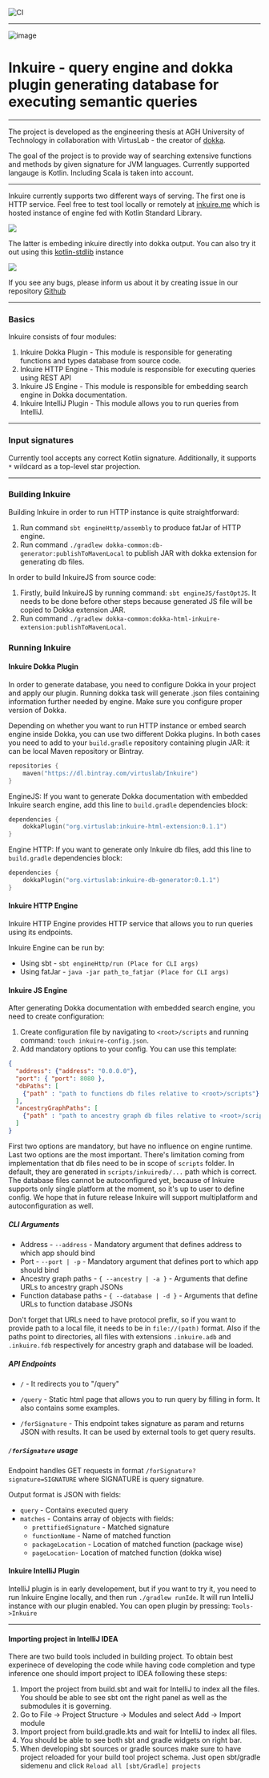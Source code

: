 ![CI](https://github.com/VirtusLab/Inkuire/workflows/CI/badge.svg)

---
![image](engineHttp/src/main/resources/assets/logoinkuire.png)

# Inkuire - query engine and dokka plugin generating database for executing semantic queries

---

The project is developed as the engineering thesis at AGH University of Technology in collaboration with VirtusLab - the 
creator of [dokka](https://github.com/Kotlin/dokka).

The goal of the project is to provide way of searching extensive functions and methods by given signature for JVM languages.
Currently supported langauge is Kotlin. Including Scala is taken into account.

---

Inkuire currently supports two different ways of serving. The first one is HTTP service.
Feel free to test tool locally or remotely at [inkuire.me](https://inkuire.herokuapp.com) which is hosted instance of engine fed with Kotlin Standard Library.

![](./docs/http_example.gif)

The latter is embeding inkuire directly into dokka output. You can also try it out using this [kotlin-stdlib](http://inkuire.s3.eu-central-1.amazonaws.com/master/stdlib/latest/kotlin-stdlib/kotlin-stdlib/index.html) instance

![](./docs/js_example.gif)

If you see any bugs, please inform us about it by creating issue in our repository [Github](https://github.com/VirtusLab/Inkuire)

---

### Basics

Inkuire consists of four modules:
1. Inkuire Dokka Plugin - This module is responsible for generating functions and types database from source code.
2. Inkuire HTTP Engine - This module is responsible for executing queries using REST API
3. Inkuire JS Engine - This module is responsible for embedding search engine in Dokka documentation.
4. Inkuire IntelliJ Plugin - This module allows you to run queries from IntelliJ.

---
### Input signatures

Currently tool accepts any correct Kotlin signature. Additionally, it supports `*` wildcard as a top-level star projection.

---

### Building Inkuire

Building Inkuire in order to run HTTP instance is quite straightforward:
1. Run command `sbt engineHttp/assembly` to produce fatJar of HTTP engine.
2. Run command `./gradlew dokka-common:db-generator:publishToMavenLocal` 
   to publish JAR with dokka extension for generating db files.

In order to build InkuireJS from source code:
1. Firstly, build InkuireJS by running command: `sbt engineJS/fastOptJS`. It needs to be done before other steps 
   because generated JS file will be copied to Dokka extension JAR.
2. Run command `./gradlew dokka-common:dokka-html-inkuire-extension:publishToMavenLocal`.

### Running Inkuire

#### Inkuire Dokka Plugin

In order to generate database, you need to configure Dokka in your project and apply our plugin. 
Running dokka task will generate .json files containing information further needed by engine.
Make sure you configure proper version of Dokka.

Depending on whether you want to run HTTP instance or embed search engine inside Dokka, you can use two different Dokka plugins.
In both cases you need to add to your `build.gradle` repository containing plugin JAR: it can be local Maven repository or Bintray.

```Kotlin
repositories {
    maven("https://dl.bintray.com/virtuslab/Inkuire")
}
```

EngineJS:
If you want to generate Dokka documentation with embedded Inkuire search engine, add this line to `build.gradle` dependencies block:
```Kotlin
dependencies {
    dokkaPlugin("org.virtuslab:inkuire-html-extension:0.1.1")
}
```

Engine HTTP:
If you want to generate only Inkuire db files, add this line to `build.gradle` dependencies block:
```Kotlin
dependencies {
    dokkaPlugin("org.virtuslab:inkuire-db-generator:0.1.1")
}
```


#### Inkuire HTTP Engine

Inkuire HTTP Engine provides HTTP service that allows you to run queries using its endpoints.

Inkuire Engine can be run by:
* Using sbt - `sbt engineHttp/run (Place for CLI args)`
* Using fatJar - `java -jar path_to_fatjar (Place for CLI args)`

#### Inkuire JS Engine

After generating Dokka documentation with embedded search engine, you need to create configuration:
1. Create configuration file by navigating to `<root>/scripts` and running command: `touch inkuire-config.json`.
2. Add mandatory options to your config. You can use this template:
```JSON
{
  "address": {"address": "0.0.0.0"},
  "port": { "port": 8080 },
  "dbPaths": [
    {"path" : "path to functions db files relative to <root>/scripts"}
  ],
  "ancestryGraphPaths": [
    {"path" : "path to ancestry graph db files relative to <root>/scripts"}
  ]
}
```
First two options are mandatory, but have no influence on engine runtime.
Last two options are the most important. There's limitation coming from implementation that db files need to be in scope of `scripts` folder.
In default, they are generated in `scripts/inkuiredb/...` path which is correct.
The database files cannot be autoconfigured yet, because of Inkuire supports only single platform at the moment, so it's up to user to define config.
We hope that in future release Inkuire will support multiplatform and autoconfiguration as well.

##### CLI Arguments

* Address - `--address` - Mandatory argument that defines address to which app should bind
* Port - `--port | -p` - Mandatory argument that defines port to which app should bind
* Ancestry graph paths - `{ --ancestry | -a }` - Arguments that define URLs to ancestry graph JSONs
* Function database paths - `{ --database | -d }` - Arguments that define URLs to function database JSONs

Don't forget that URLs need to have protocol prefix, so if you want to provide path to a local file, it needs to be in `file://(path)` format.
Also if the paths point to directories, all files with extensions `.inkuire.adb` and `.inkuire.fdb` respectively for ancestry graph and database will be loaded.

##### API Endpoints

* `/` - It redirects you to "/query"

* `/query` - Static html page that allows you to run query by filling in form. It also contains some examples.

* `/forSignature` - This endpoint takes signature as param and returns JSON with results. It can be used by external tools to get query results.

##### `/forSignature` usage

Endpoint handles GET requests in format `/forSignature?signature=SIGNATURE` where SIGNATURE is query signature.

Output format is JSON with fields:
* `query` - Contains executed query
* `matches` - Contains array of objects with fields: 
    * `prettifiedSignature` - Matched signature
    * `functionName` - Name of matched function
    * `packageLocation` - Location of matched function (package wise)
    * `pageLocation`- Location of matched function (dokka wise)
    
#### Inkuire IntelliJ Plugin

IntelliJ plugin is in early developement, but if you want to try it, you need to run Inkuire Engine locally, and then run `./gradlew runIde`. It will run IntelliJ instance with our plugin enabled. You can open plugin by pressing: `Tools->Inkuire` 

---

#### Importing project in IntelliJ IDEA

There are two build tools included in building project. To obtain best experinece of developing the code while having
code completion and type inference one should import project to IDEA following these steps:

1. Import the project from build.sbt and wait for IntelliJ to index all the files. You should be able to see sbt ont the right panel as well as the submodules it is governing.
2. Go to File -> Project Structure -> Modules and select Add -> Import module
3. Import project from build.gradle.kts and wait for IntelliJ to index all files.
4. You should be able to see both sbt and gradle widgets on right bar.
5. When developing sbt sources or gradle sources make sure to have project reloaded for your build tool project schema. Just open sbt/gradle sidemenu and click `Reload all [sbt/Gradle] projects`

